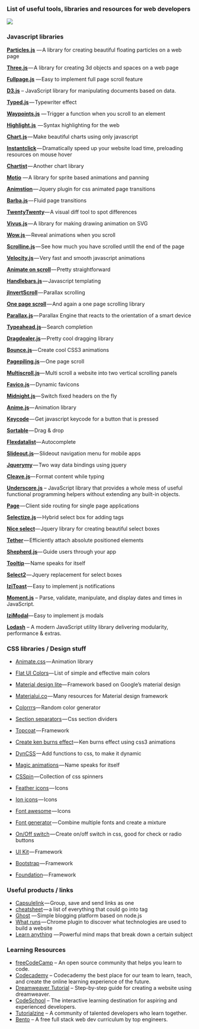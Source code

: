 ### List of useful tools, libraries and resources for web developers

![](https://cdn-images-1.medium.com/max/800/1*aalTd6nKuVR31c3-bEED8g.jpeg)


### Javascript libraries

[**Particles.js**](http://vincentgarreau.com/particles.js/) — A library for creating beautiful floating particles on a web page

[**Three.js**](https://threejs.org/) — A library for creating 3d objects and spaces on a web page

[**Fullpage.js**](https://alvarotrigo.com/fullPage/#firstPage) — Easy to implement full page scroll feature

[**D3.js**](https://d3js.org) – JavaScript library for manipulating documents based on data. 

[**Typed.js**](http://www.mattboldt.com/demos/typed-js/) — Typewriter effect

[**Waypoints.js**](http://imakewebthings.com/waypoints/) — Trigger a function when you scroll to an element

[**Highlight.js** ](https://highlightjs.org/) — Syntax highlighting for the web

[**Chart.js**](http://www.chartjs.org/) — Make beautiful charts using only javascript

[**Instantclick**](http://instantclick.io/) — Dramatically speed up your website load time, preloading resources on mouse hover

[**Chartist**](http://gionkunz.github.io/chartist-js/index.html) — Another chart library

[**Motio**](http://darsa.in/motio/#!introduction) — A library for sprite based animations and panning

[**Animstion**](http://git.blivesta.com/animsition/) — Jquery plugin for css animated page transitions

[**Barba.js**](https://github.com/luruke/barba.js) — Fluid page transitions

[**TwentyTwenty**](http://zurb.com/playground/twentytwenty)— A visual diff tool to spot differences

[**Vivus.js**](https://github.com/maxwellito/vivus#vivusjs) — A library for making drawing animation on SVG

[**Wow.js** ](http://mynameismatthieu.com/WOW/)— Reveal animations when you scroll

[**Scrolline.js**](https://github.com/anthonyly/Scrolline.js) — See how much you have scrolled untill the end of the page

[**Velocity.js**](http://velocityjs.org/) — Very fast and smooth javascript animations

[**Animate on scroll**](http://michalsnik.github.io/aos/) — Pretty straightforward

[**Handlebars.js**](http://handlebarsjs.com/) — Javascript templating

[**jInvertScroll**](http://www.pixxelfactory.net/jInvertScroll/) — Parallax scrolling

[**One page scroll**](https://github.com/peachananr/onepage-scroll) — And again a one page scrolling library

[**Parallax.js**](https://github.com/wagerfield/parallax) — Parallax Engine that reacts to the orientation of a smart device

[**Typeahead.js**](http://twitter.github.io/typeahead.js/)— Search completion

[**Dragdealer.js**](http://skidding.github.io/dragdealer/) — Pretty cool dragging library

[**Bounce.js**](http://bouncejs.com/)— Create cool CSS3 animations

[**Pagepiling.js**](https://github.com/alvarotrigo/pagePiling.js) — One page scroll

[**Multiscroll.js**](https://github.com/alvarotrigo/multiscroll.js)— Multi scroll a website into two vertical scrolling panels

[**Favico.js**](http://lab.ejci.net/favico.js/) — Dynamic favicons

[**Midnight.js**](http://aerolab.github.io/midnight.js/)— Switch fixed headers on the fly

[**Anime.js**](http://animejs.com/)— Animation library

[**Keycode**](http://keycode.info/) — Get javascript keycode for a button that is pressed

[**Sortable**](http://rubaxa.github.io/Sortable/) — Drag & drop

[**Flexdatalist**](http://projects.sergiodinislopes.pt/flexdatalist/)— Autocomplete

[**Slideout.js**](https://slideout.js.org/)— Slideout navigation menu for mobile apps

[**Jquerymy**](http://jquerymy.com/#/) — Two way data bindings using jquery

[**Cleave.js**](http://nosir.github.io/cleave.js/)— Format content while typing

[**Underscore.js**](http://underscorejs.org) – JavaScript library that provides a whole mess of useful functional programming helpers without extending any built-in objects.

[**Page**](http://smalljs.org/client-side-routing/page/) — Client side routing for single page applications

[**Selectize.js**](http://selectize.github.io/selectize.js/) — Hybrid select box for adding tags

[**Nice select**](http://hernansartorio.com/jquery-nice-select/)— Jquery library for creating beautiful select boxes

[**Tether**](http://tether.io/) — Efficiently attach absolute positioned elements

[**Shepherd.js**](https://github.com/HubSpot/shepherd)— Guide users through your app

[**Tooltip**](https://github.com/HubSpot/tooltip) — Name speaks for itself

[**Select2**](https://select2.github.io/) — Jquery replacement for select boxes

[**IziToast**](http://izitoast.marcelodolce.com/) — Easy to implement js notifications

[**Moment.js**](http://momentjs.com) – Parse, validate, manipulate, and display dates and times in JavaScript.

[**IziModal**](http://izimodal.marcelodolce.com/)— Easy to implement js modals

[**Lodash**](https://lodash.com) – A modern JavaScript utility library delivering modularity, performance & extras.


### CSS libraries / Design stuff

* [Animate.css](https://daneden.github.io/animate.css/) — Animation library

* [Flat UI Colors](https://flatuicolors.com/)— List of simple and effective main colors

* [Material design lite](https://getmdl.io/index.html)— Framework based on Google’s material design

* [Materialui.co](https://www.materialui.co/) — Many resources for Material design framework

* [Colorrrs](https://www.webpagefx.com/web-design/random-color-picker/)— Random color generator

* [Section separators](https://tympanus.net/Development/SectionSeparators/) — Css section dividers

* [Topcoat](http://topcoat.io/) — Framework

* [Create ken burns effect](https://www.kirupa.com/html5/ken_burns_effect_css.htm)— Ken burns effect using css3 animations

* [DynCSS](http://www.vittoriozaccaria.net/dyn-css/) — Add functions to css, to make it dynamic

* [Magic animations](https://www.minimamente.com/example/magic_animations/) — Name speaks for itself

* [CSSpin](https://webkul.github.io/csspin/) — Collection of css spinners

* [Feather icons](https://feathericons.com/) — Icons

* [Ion icons](http://ionicons.com/) — Icons

* [Font awesome](http://fontawesome.io/) — Icons

* [Font generator](http://brandmark.io/font-generator/) — Combine multiple fonts and create a mixture

* [On/Off switch](https://proto.io/freebies/onoff/) — Create on/off switch in css, good for check or radio buttons

* [UI Kit](https://getuikit.com/) — Framework
* [Bootstrap](http://getbootstrap.com/) — Framework
* [Foundation](http://foundation.zurb.com/)— Framework


### Useful products / links

* [Capsulelink](http://capsulelink.com) — Group, save and send links as one
* [<head> cheatsheet](https://github.com/joshbuchea/HEAD) — a list of everything that could go into <head> tag
* [Ghost](https://ghost.org/) — Simple blogging platform based on node.js
* [What runs](https://www.whatruns.com/) — Chrome plugin to discover what technologies are used to build a website
* [Learn anything](https://learn-anything.xyz/learn-anything) — Powerful mind maps that break down a certain subject


### Learning Resources

* [freeCodeCamp](https://www.freecodecamp.com) – An open source community that helps you learn to code.
* [Codecademy](https://www.codecademy.com) – Codecademy the best place for our team to learn, teach, and create the online learning experience of the future.
* [Dreamweaver Tutorial](https://websitesetup.org/dreamweaver-tutorial/) – Step-by-step guide for creating a website using dreamweaver.
* [CodeSchool](https://www.codeschool.com) – The interactive learning destination for aspiring and experienced developers.
* [Tutorialzine](https://tutorialzine.com) – A community of talented developers who learn together.
* [Bento](https://bento.io) – A free full stack web dev curriculum by top engineers.

